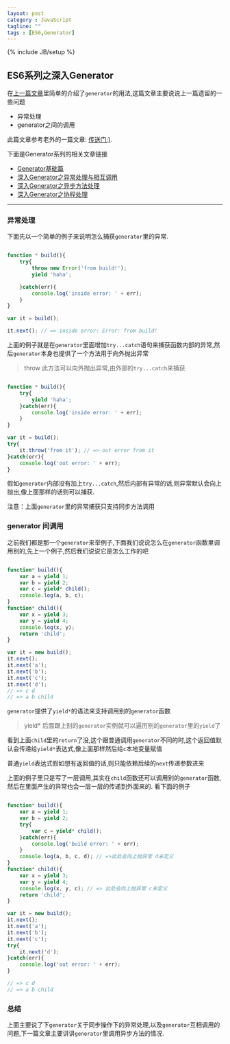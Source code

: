 ```yaml
---
layout: post
category : JavaScript
tagline: ""
tags : [ES6,Generator]
---
```

{% include JB/setup %}

## ES6系列之深入Generator

在<a href="http://www.ifeenan.com/JavaScript/2014-07-27-ES6%E7%B3%BB%E5%88%97%E4%B9%8BGenerator/" target="_blank">上一篇文章</a>里简单的介绍了`generator`的用法,这篇文章主要说说上一篇遗留的一些问题

* 异常处理
* generator之间的调用

此篇文章参考老外的一篇文章: <a href="http://davidwalsh.name/es6-generators-dive" target="_blank">传送门:)</a>.

下面是Generator系列的相关文章链接

* <a href="http://www.ifeenan.com/javascript/2014-07-27-ES6%E7%B3%BB%E5%88%97%E4%B9%8BGenerator/" target="_blank">Generator基础篇</a>
* <a href="http://www.ifeenan.com/javascript/2014-07-28-ES6%E7%B3%BB%E5%88%97%E4%B9%8B%E6%B7%B1%E5%85%A5Generator/" target="_blank">深入Generator之异常处理与相互调用</a>
* <a href="http://www.ifeenan.com/javascript/2014-08-04-ES6%E7%B3%BB%E5%88%97%E4%B9%8B%E6%B7%B1%E5%85%A5Generator2/" target="_blank">深入Generator之异步方法处理</a>
* <a href="http://www.ifeenan.com/javascript/2014-08-15-ES6%E7%B3%BB%E5%88%97%E4%B9%8BGenerator%E5%B9%B6%E5%8F%91%E8%B0%83%E7%94%A8/" target="_blank">深入Generator之协程处理</a>


---


### 异常处理

下面先以一个简单的例子来说明怎么捕获`generator`里的异常.

```js

function * build(){
	try{
		throw new Error('from build!');
		yield 'haha';

	}catch(err){
		console.log('inside error: ' + err);
	}
}

var it = build();

it.next(); // => inside error: Error: from build!

```

上面的例子就是在`generator`里面增加`try...catch`语句来捕获函数内部的异常,然后`generator`本身也提供了一个方法用于向外抛出异常

> throw  此方法可以向外抛出异常,由外部的`try...catch`来捕获

```js

function * build(){
	try{
		yield 'haha';
	}catch(err){
		console.log('inside error: ' + err);
	}
}

var it = build();
try{
	it.throw('from it'); // => out error from it
}catch(err){
	console.log('out error: ' + err);
}

```
假如`generator`内部没有加上`try...catch`,然后内部有异常的话,则异常默认会向上抛出,像上面那样的话则可以捕获.

注意：上面`generator`里的异常捕获只支持同步方法调用

### generator 间调用

之前我们都是那一个`generator`来举例子,下面我们说说怎么在`generator`函数里调用别的,先上一个例子,然后我们说说它是怎么工作的吧

```js

function* build(){
	var a = yield 1;
	var b = yield 2;
	var c = yield* child();
	console.log(a, b, c);
}
function* child(){
	var x = yield 3;
	var y = yield 4;
	console.log(x, y);
	return 'child';
}

var it = new build();
it.next();
it.next('a');
it.next('b');
it.next('c');
it.next('d');
// => c d
// => a b child

```

`generator`提供了`yield*`的语法来支持调用别的`generator`函数

> yield* 后面跟上别的`generator`实例就可以遍历别的`generator`里的`yield`了

看到上面`child`里的`return`了没,这个跟普通调用`generator`不同的时,这个返回值默认会传递给`yield*`表达式,像上面那样然后给`c`本地变量赋值

普通`yield`表达式假如想有返回值的话,则只能依赖后续的`next`传递参数进来

上面的例子里只是写了一层调用,其实在`child`函数还可以调用别的`generator`函数,然后在里面产生的异常也会一层一层的传递到外面来的. 看下面的例子

```js

function* build(){
	var a = yield 1;
	var b = yield 2;
	try{
		var c = yield* child();
	}catch(err){
		console.log('build error: ' + err);
	}
	console.log(a, b, c, d); // =>此处会向上抛异常 d未定义
}
function* child(){
	var x = yield 3;
	var y = yield 4;
	console.log(x, y, c); // => 此处会向上抛异常 c未定义
	return 'child';
}

var it = new build();
it.next();
it.next('a');
it.next('b');
it.next('c');
try{
	it.next('d');
}catch(err){
	console.log('out error: ' + err);
}

// => c d
// => a b child

```

### 总结

上面主要说了下`generator`关于同步操作下的异常处理,以及`generator`互相调用的问题,下一篇文章主要讲讲`generator`里调用异步方法的情况.

